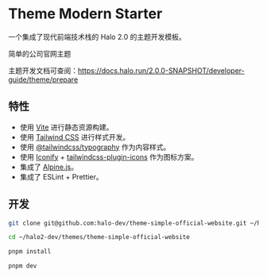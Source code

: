 # Theme Modern Starter

一个集成了现代前端技术栈的 Halo 2.0 的主题开发模板。

简单的公司官网主题

主题开发文档可查阅：<https://docs.halo.run/2.0.0-SNAPSHOT/developer-guide/theme/prepare>

## 特性

- 使用 [Vite](https://vitejs.dev/) 进行静态资源构建。
- 使用 [Tailwind CSS](https://tailwindcss.com/) 进行样式开发。
- 使用 [@tailwindcss/typography](https://tailwindcss.com/docs/typography-plugin) 作为内容样式。
- 使用 [Iconify](https://iconify.design/) + [tailwindcss-plugin-icons](https://github.com/JensDll/tailwindcss-plugin-icons) 作为图标方案。
- 集成了 [Alpine.js](https://alpinejs.dev/)。
- 集成了 ESLint + Prettier。

## 开发

```bash
git clone git@github.com:halo-dev/theme-simple-official-website.git ~/halo2-dev/themes/theme-simple-official-website
```

```bash
cd ~/halo2-dev/themes/theme-simple-official-website
```

```bash
pnpm install 
```

```bash
pnpm dev
```
